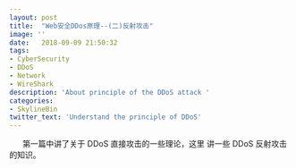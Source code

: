 ```yaml
---
layout: post
title:  "Web安全DDos原理--(二)反射攻击"
image: ''
date:   2018-09-09 21:50:32
tags:
- CyberSecurity
- DDoS
- Network
- WireShark
description: 'About principle of the DDoS attack '
categories:
- SkylineBin
twitter_text: 'Understand the principle of DDoS'
---  
```


&nbsp;&nbsp;&nbsp;&nbsp;&nbsp;&nbsp;第一篇中讲了关于 DDoS 直接攻击的一些理论，这里 讲一些 DDoS 反射攻击的知识。  

